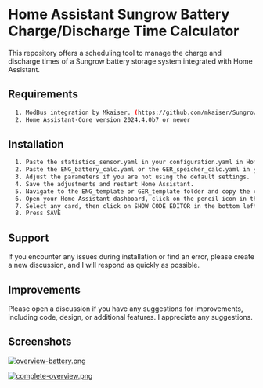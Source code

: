
# Home Assistant Sungrow Battery Charge/Discharge Time Calculator

This repository offers a scheduling tool to manage the charge and discharge times of a Sungrow battery storage system integrated with Home Assistant.




## Requirements

```bash
  1. ModBus integration by Mkaiser. (https://github.com/mkaiser/Sungrow-SHx-Inverter-Modbus-Home-Assistant)
  2. Home Assistant-Core version 2024.4.0b7 or newer
```



## Installation

```bash
  1. Paste the statistics_sensor.yaml in your configuration.yaml in Home Assistant.
  2. Paste the ENG_battery_calc.yaml or the GER_speicher_calc.yaml in your configuration.yaml.
  3. Adjust the parameters if you are not using the default settings.
  4. Save the adjustments and restart Home Assistant.
  5. Navigate to the ENG_template or GER_template folder and copy the code from the template file.
  6. Open your Home Assistant dashboard, click on the pencil icon in the top right corner, and then click on Add Card at the bottom right.
  7. Select any card, then click on SHOW CODE EDITOR in the bottom left corner, and replace the entire code with the copied one.
  8. Press SAVE
```

## Support

If you encounter any issues during installation or find an error, please create a new discussion, and I will respond as quickly as possible.

## Improvements

Please open a discussion if you have any suggestions for improvements, including code, design, or additional features.
I appreciate any suggestions.

## Screenshots

[![overview-battery.png](https://i.postimg.cc/DzjvFS4D/overview-battery.png)](https://postimg.cc/B8F9BQgc)



[![complete-overview.png](https://i.postimg.cc/bNc245hn/complete-overview.png)](https://postimg.cc/bdgJt3dY)



